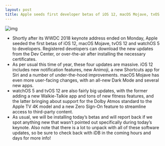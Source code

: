 ```yaml
---
layout: post
title: Apple seeds first developer betas of iOS 12, macOS Mojave, tvOS 12 and watchOS 5
---
```

![img](http://media.idownloadblog.com/wp-content/uploads/2018/05/wwdc-2018-logo.jpg)
* Shortly after its WWDC 2018 keynote address ended on Monday, Apple seeded the first betas of iOS 12, macOS Mojave, tvOS 12 and watchOS 5 to developers. Registered developers can download the new updates from the Dev Center, or over-the-air after installing the necessary certificates.
* As per usual this time of year, these four updates are massive. iOS 12 includes new notification features, new Animoji, a new Shortcuts app for Siri and a number of under-the-hood improvements. macOS Mojave has even more user-facing changes, with an all-new Dark Mode and several new apps.
* watchOS 5 and tvOS 12 are also fairly big updates, with the former adding a new Walkie-Talkie app and tons of new fitness features, and the latter bringing about support for the Dolby Atmos standard to the Apple TV 4K model and a new Zero Sign-On feature to streamline access to third-party content.
* As usual, we will be installing today’s betas and will report back if we spot anything new that wasn’t pointed out specifically during today’s keynote. Also note that there is a lot to unpack with all of these software updates, so be sure to check back with iDB in the coming hours and days for more info!

